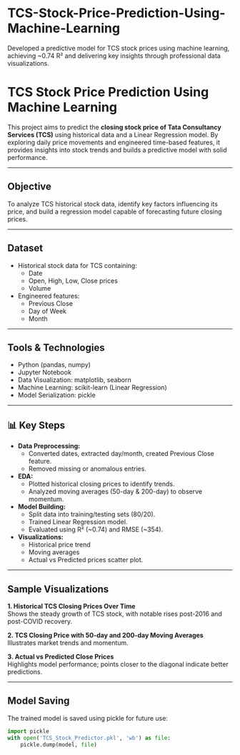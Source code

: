 # TCS-Stock-Price-Prediction-Using-Machine-Learning
Developed a predictive model for TCS stock prices using machine learning, achieving ~0.74 R² and delivering key insights through professional data visualizations.
#  TCS Stock Price Prediction Using Machine Learning

This project aims to predict the **closing stock price of Tata Consultancy Services (TCS)** using historical data and a Linear Regression model. By exploring daily price movements and engineered time-based features, it provides insights into stock trends and builds a predictive model with solid performance.

---

##  Objective
To analyze TCS historical stock data, identify key factors influencing its price, and build a regression model capable of forecasting future closing prices.

---

##  Dataset
- Historical stock data for TCS containing:
  - Date
  - Open, High, Low, Close prices
  - Volume
- Engineered features:
  - Previous Close
  - Day of Week
  - Month

---

##  Tools & Technologies
- Python (pandas, numpy)
- Jupyter Notebook
- Data Visualization: matplotlib, seaborn
- Machine Learning: scikit-learn (Linear Regression)
- Model Serialization: pickle

---

## 📊 Key Steps
- **Data Preprocessing:**
  - Converted dates, extracted day/month, created Previous Close feature.
  - Removed missing or anomalous entries.
- **EDA:**
  - Plotted historical closing prices to identify trends.
  - Analyzed moving averages (50-day & 200-day) to observe momentum.
- **Model Building:**
  - Split data into training/testing sets (80/20).
  - Trained Linear Regression model.
  - Evaluated using R² (~0.74) and RMSE (~354).
- **Visualizations:**
  - Historical price trend
  - Moving averages
  - Actual vs Predicted prices scatter plot.

---

##  Sample Visualizations

**1️. Historical TCS Closing Prices Over Time**  
Shows the steady growth of TCS stock, with notable rises post-2016 and post-COVID recovery.

**2️. TCS Closing Price with 50-day and 200-day Moving Averages**  
Illustrates market trends and momentum.

**3️. Actual vs Predicted Close Prices**  
Highlights model performance; points closer to the diagonal indicate better predictions.

---

##  Model Saving
The trained model is saved using pickle for future use:
```python
import pickle
with open('TCS_Stock_Predictor.pkl', 'wb') as file:
    pickle.dump(model, file)
